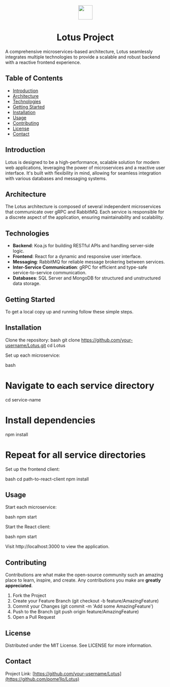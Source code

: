
<div align="center">
<img src="https://cdn-icons-png.flaticon.com/512/1404/1404059.png" style="height: 45px; float:center"/> 
<h1>Lotus Project </h1>
</div>



A comprehensive microservices-based architecture, Lotus seamlessly integrates multiple technologies to provide a scalable and robust backend with a reactive frontend experience.

## Table of Contents

- [Introduction](#introduction)
- [Architecture](#architecture)
- [Technologies](#technologies)
- [Getting Started](#getting-started)
- [Installation](#installation)
- [Usage](#usage)
- [Contributing](#contributing)
- [License](#license)
- [Contact](#contact)

## Introduction

Lotus is designed to be a high-performance, scalable solution for modern web applications, leveraging the power of microservices and a reactive user interface. It's built with flexibility in mind, allowing for seamless integration with various databases and messaging systems.

## Architecture

The Lotus architecture is composed of several independent microservices that communicate over gRPC and RabbitMQ. Each service is responsible for a discrete aspect of the application, ensuring maintainability and scalability.

## Technologies

- **Backend**: Koa.js for building RESTful APIs and handling server-side logic.
- **Frontend**: React for a dynamic and responsive user interface.
- **Messaging**: RabbitMQ for reliable message brokering between services.
- **Inter-Service Communication**: gRPC for efficient and type-safe service-to-service communication.
- **Databases**: SQL Server and MongoDB for structured and unstructured data storage.

## Getting Started

To get a local copy up and running follow these simple steps.

## Installation

Clone the repository:
bash
git clone https://github.com/your-username/Lotus.git
cd Lotus

Set up each microservice:

bash
# Navigate to each service directory
cd service-name

# Install dependencies
npm install

# Repeat for all service directories

Set up the frontend client:

bash
cd path-to-react-client
npm install

## Usage

Start each microservice:

bash
npm start

Start the React client:

bash
npm start

Visit http://localhost:3000 to view the application.

## Contributing

Contributions are what make the open-source community such an amazing place to learn, inspire, and create. Any contributions you make are **greatly appreciated**.

1. Fork the Project
2. Create your Feature Branch (git checkout -b feature/AmazingFeature)
3. Commit your Changes (git commit -m 'Add some AmazingFeature')
4. Push to the Branch (git push origin feature/AmazingFeature)
5. Open a Pull Request

## License

Distributed under the MIT License. See LICENSE for more information.

## Contact

Project Link: [https://github.com/your-username/Lotus](https://github.com/pome1lo/Lotus) 
